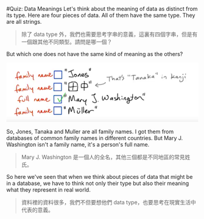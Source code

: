 #Quiz: Data Meanings
Let's think about the meaning of data as distinct from its type. Here are four pieces of data. All of them have the same type. They are all strings. 
>除了 data type 外，我們也需要思考字串的意義，這裏有四個字串，但是有一個跟其他不同類型。請問是哪一個？

But which one does not have the same kind of meaning as the others?

![](/assets/quizDataMeaning_1.png)

So, Jones, Tanaka and Muller are all family names. I got them from databases of common family names in different countries. But Mary J. Washington isn't a family name, it's a person's full name.
>Mary J. Washington 是一個人的全名，其他三個都是不同地區的常見姓氏。

So here we've seen that when we think about pieces of data that might be in a database, we have to think not only their type but also their meaning what they represent in real world.
>資料裡的資料很多，我們不但要想他們 data type，也要思考在現實生活中代表的意義。 